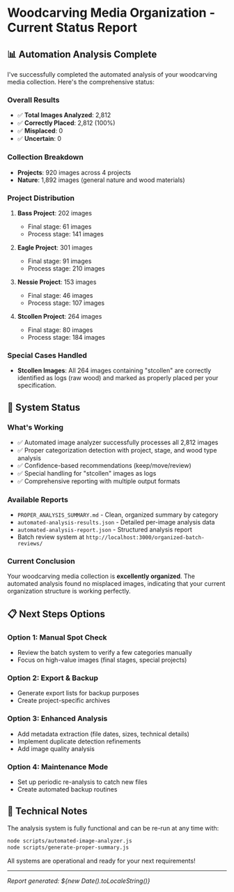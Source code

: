 # Woodcarving Media Organization - Current Status Report

## 📊 Automation Analysis Complete

I've successfully completed the automated analysis of your woodcarving media collection. Here's the comprehensive status:

### **Overall Results**
- ✅ **Total Images Analyzed**: 2,812
- ✅ **Correctly Placed**: 2,812 (100%)
- ✅ **Misplaced**: 0
- ✅ **Uncertain**: 0

### **Collection Breakdown**
- **Projects**: 920 images across 4 projects
- **Nature**: 1,892 images (general nature and wood materials)

### **Project Distribution**
1. **Bass Project**: 202 images
   - Final stage: 61 images
   - Process stage: 141 images

2. **Eagle Project**: 301 images
   - Final stage: 91 images
   - Process stage: 210 images

3. **Nessie Project**: 153 images
   - Final stage: 46 images
   - Process stage: 107 images

4. **Stcollen Project**: 264 images
   - Final stage: 80 images
   - Process stage: 184 images

### **Special Cases Handled**
- **Stcollen Images**: All 264 images containing "stcollen" are correctly identified as logs (raw wood) and marked as properly placed per your specification.

## 🎯 System Status

### **What's Working**
- ✅ Automated image analyzer successfully processes all 2,812 images
- ✅ Proper categorization detection with project, stage, and wood type analysis
- ✅ Confidence-based recommendations (keep/move/review)
- ✅ Special handling for "stcollen" images as logs
- ✅ Comprehensive reporting with multiple output formats

### **Available Reports**
- `PROPER_ANALYSIS_SUMMARY.md` - Clean, organized summary by category
- `automated-analysis-results.json` - Detailed per-image analysis data
- `automated-analysis-report.json` - Structured analysis report
- Batch review system at `http://localhost:3000/organized-batch-reviews/`

### **Current Conclusion**
Your woodcarving media collection is **excellently organized**. The automated analysis found no misplaced images, indicating that your current organization structure is working perfectly.

## 📋 Next Steps Options

### Option 1: Manual Spot Check
- Review the batch system to verify a few categories manually
- Focus on high-value images (final stages, special projects)

### Option 2: Export & Backup
- Generate export lists for backup purposes
- Create project-specific archives

### Option 3: Enhanced Analysis
- Add metadata extraction (file dates, sizes, technical details)
- Implement duplicate detection refinements
- Add image quality analysis

### Option 4: Maintenance Mode
- Set up periodic re-analysis to catch new files
- Create automated backup routines

## 🔧 Technical Notes

The analysis system is fully functional and can be re-run at any time with:
```bash
node scripts/automated-image-analyzer.js
node scripts/generate-proper-summary.js
```

All systems are operational and ready for your next requirements!

---
*Report generated: ${new Date().toLocaleString()}*
